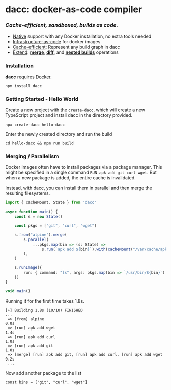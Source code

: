 # dacc: docker-as-code compiler

### _Cache-efficient, sandboxed, builds as code._

* <ins>Native</ins> support with any Docker installation, no extra tools needed
* <ins>Infrastructure-as-code</ins> for docker images
* <ins>Cache-efficient</ins>: Represent any build graph in dacc
* <ins>Extend</ins>: [__merge__](examples/merge.ts), [__diff__](examples/diff.ts), and [__nested builds__](examples/nested-builds.ts) operations

### Installation
__dacc__ requires [Docker](https://www.docker.com).
```
npm install dacc
```
### Getting Started - Hello World
Create a new project with the `create-dacc`, which will create a new TypeScript project and install dacc in the directory provided.
```
npx create-dacc hello-dacc
```
Enter the newly created directory and run the build
```
cd hello-dacc && npm run build
```

### Merging / Parallelism
Docker images often have to install packages via a package manager. This might be specified in a single command `RUN apk add git curl wget`. But when a new package is added, the entire cache is invalidated.

Instead, with dacc, you can install them in parallel and then merge the resulting filesystems.

```typescript main.ts
import { cacheMount, State } from 'dacc'

async function main() {
    const s = new State()

    const pkgs = ["git", "curl", "wget"]

    s.from("alpine").merge(
        s.parallel(
            ...pkgs.map(bin => (s: State) =>
                s.run(`apk add ${bin}`).with(cacheMount("/var/cache/apk")))
        ),
    )

    s.runImage({
        run: { command: "ls", args: pkgs.map(bin => `/usr/bin/${bin}`) },
    })
}

void main()
```
Running it for the first time takes 1.8s. 
```
[+] Building 1.8s (10/10) FINISHED  
...
 => [from] alpine                                                                                                 0.0s
 => [run] apk add wget                                                                                            1.4s
 => [run] apk add curl                                                                                            1.0s
 => [run] apk add git                                                                                             1.0s
 => [merge] [run] apk add git, [run] apk add curl, [run] apk add wget                                             0.2s
 ...
 ```
 Now add another package to the list
 ```
const bins = ["git", "curl", "wget"]

